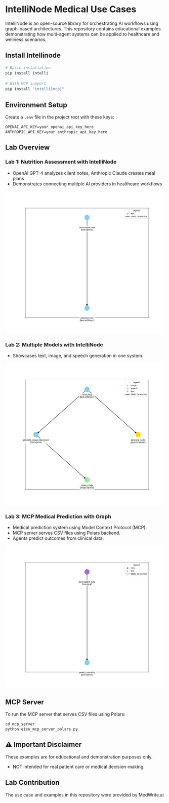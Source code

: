 # IntelliNode Medical Use Cases


IntelliNode is an open-source library for orchestrating AI workflows using graph-based architectures. This repository contains educational examples demonstrating how multi-agent systems can be applied to healthcare and wellness scenarios.


## Install Intellinode

```bash
# Basic installation
pip install intelli

# With MCP support
pip install "intelli[mcp]"
```

## Environment Setup

Create a `.env` file in the project root with these keys:

```
OPENAI_API_KEY=your_openai_api_key_here
ANTHROPIC_API_KEY=your_anthropic_api_key_here
```

## Lab Overview

### Lab 1: Nutrition Assessment with IntelliNode
- OpenAI GPT-4 analyzes client notes, Anthropic Claude creates meal plans
- Demonstrates connecting multiple AI providers in healthcare workflows

<img src="output/nutrition_flow.png" alt="Nutrition Assessment Flow" height="450">

### Lab 2: Multiple Models with IntelliNode  
- Showcases text, image, and speech generation in one system.

<img src="output/multi_model_flow.png" alt="Multiple Models Flow" height="450">

### Lab 3: MCP Medical Prediction with Graph
- Medical prediction system using Model Context Protocol (MCP).
- MCP server serves CSV files using Polars backend.
- Agents predict outcomes from clinical data.

<img src="output/mcp_medical_flow.png" alt="MCP Medical Prediction Flow" height="450">

## MCP Server
To run the MCP server that serves CSV files using Polars:
```shell
cd mcp_server
python eicu_mcp_server_polars.py
```

## ⚠️ Important Disclaimer

These examples are for educational and demonstration purposes only.

- NOT intended for real patient care or medical decision-making.


## Lab Contribution
The use case and examples in this repository were provided by MedWrite.ai

